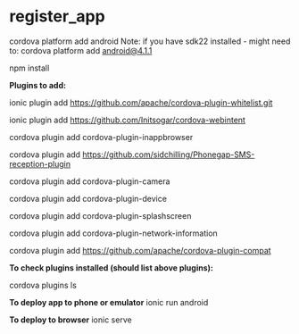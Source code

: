 # register_app 

cordova platform add android
Note: if you have sdk22 installed - might need to: cordova platform add android@4.1.1   

npm install

**Plugins to add:**

ionic plugin add https://github.com/apache/cordova-plugin-whitelist.git 

ionic plugin add https://github.com/Initsogar/cordova-webintent 

cordova plugin add cordova-plugin-inappbrowser  

cordova plugin add https://github.com/sidchilling/Phonegap-SMS-reception-plugin

cordova plugin add cordova-plugin-camera

cordova plugin add cordova-plugin-device

cordova plugin add cordova-plugin-splashscreen

cordova plugin add cordova-plugin-network-information

cordova plugin add https://github.com/apache/cordova-plugin-compat



**To check plugins installed (should list above plugins):**

cordova plugins ls

**To deploy app to phone or emulator**
ionic run android

**To deploy to browser**
ionic serve